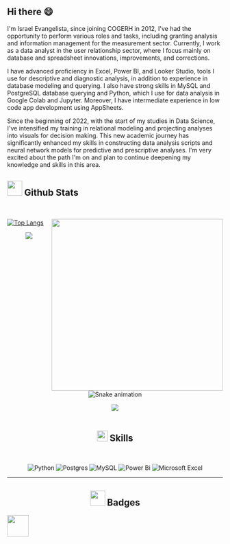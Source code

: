 ## Hi there 😄 

I'm Israel Evangelista, since joining COGERH in 2012, I've had the opportunity to perform various roles and tasks, including granting analysis and information management for the measurement sector. Currently, I work as a data analyst in the user relationship sector, where I focus mainly on database and spreadsheet innovations, improvements, and corrections.

I have advanced proficiency in Excel, Power BI, and Looker Studio, tools I use for descriptive and diagnostic analysis, in addition to experience in database modeling and querying. I also have strong skills in MySQL and PostgreSQL database querying and Python, which I use for data analysis in Google Colab and Jupyter. Moreover, I have intermediate experience in low code app development using AppSheets.

Since the beginning of 2022, with the start of my studies in Data Science, I've intensified my training in relational modeling and projecting analyses into visuals for decision making. This new academic journey has significantly enhanced my skills in constructing data analysis scripts and neural network models for predictive and prescriptive analyses. I'm very excited about the path I'm on and plan to continue deepening my knowledge and skills in this area.

## <img src="https://media.giphy.com/media/iY8CRBdQXODJSCERIr/giphy.gif" width="35"><b> Github Stats </b>
<br>


[![Top Langs](https://github-readme-stats.vercel.app/api/top-langs/?username=IsraelEvangelista&show_icons=true&theme=transparent)](https://github.com/IsraelEvangelista/github-readme-stats)  <img align="right" src="https://media.kasperskydaily.com/wp-content/uploads/sites/87/2018/05/23102909/epp-edr-importance-featured.jpg" width = 400px></picture>

<div align="center">
  <a href="https://www.linkedin.com/in/israel-evangelista-86231358" target="_blank"><img src="https://img.shields.io/badge/-LinkedIn-%230077B5?style=for-the-badge&logo=linkedin&logoColor=white" target="_blank"></a> 
 	
  ![Snake animation](https://github.com/IsraelEvangelista/IsraelEvangelista/blob/output/github-contribution-grid-snake.svg) 
  
  <img src="https://user-images.githubusercontent.com/73097560/115834477-dbab4500-a447-11eb-908a-139a6edaec5c.gif"><br><br>

## <img src="https://media2.giphy.com/media/QssGEmpkyEOhBCb7e1/giphy.gif?cid=ecf05e47a0n3gi1bfqntqmob8g9aid1oyj2wr3ds3mg700bl&rid=giphy.gif" width ="25"><b> Skills</b>
<br>
  
  ![Python](https://img.shields.io/badge/python-3670A0?style=for-the-badge&logo=python&logoColor=ffdd54) ![Postgres](https://img.shields.io/badge/postgres-%23316192.svg?style=for-the-badge&logo=postgresql&logoColor=white) ![MySQL](https://img.shields.io/badge/mysql-%2300f.svg?style=for-the-badge&logo=mysql&logoColor=white) ![Power Bi](https://img.shields.io/badge/power_bi-F2C811?style=for-the-badge&logo=powerbi&logoColor=black) ![Microsoft Excel](https://img.shields.io/badge/Microsoft_Excel-217346?style=for-the-badge&logo=microsoft-excel&logoColor=white)

____________________________________________________________________
## <img src="https://media.giphy.com/media/hseh6RoTlikwK1Yhxd/giphy.gif" width="35"><b> Badges </b>
<div align="left">
  <a href="https://www.credly.com/badges/ec74968e-4133-4958-aeb4-5b4a8d72d243" target="_blank"><img src="https://static.scrum.org/web/badges/badge-psmi.svg" width = 50px target="_blank"></a> 
